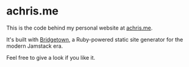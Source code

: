 # achris.me

This is the code behind my personal website at [achris.me](https://achris.me).

It's built with [Bridgetown](https://www.bridgetownrb.com), a Ruby-powered static site generator for the modern Jamstack era.

Feel free to give a look if you like it.
